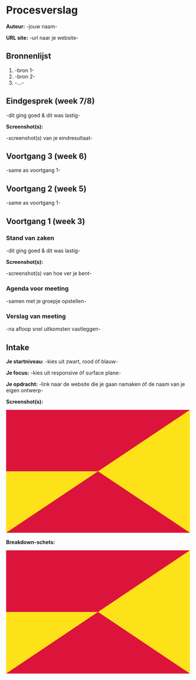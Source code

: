# Procesverslag
**Auteur:** -jouw naam-

**URL site:** -url naar je website-

## Bronnenlijst
1. -bron 1-
2. -bron 2-
3. -...-



## Eindgesprek (week 7/8)

-dit ging goed & dit was lastig-

**Screenshot(s):**

-screenshot(s) van je eindresultaat-



## Voortgang 3 (week 6)

-same as voortgang 1-



## Voortgang 2 (week 5)

-same as voortgang 1-



## Voortgang 1 (week 3)

### Stand van zaken

-dit ging goed & dit was lastig-

**Screenshot(s):**

-screenshot(s) van hoe ver je bent-

### Agenda voor meeting

-samen met je groepje opstellen-

### Verslag van meeting

-na afloop snel uitkomsten vastleggen-



## Intake

**Je startniveau:** -kies uit zwart, rood óf blauw-

**Je focus:** -kies uit responsive óf surface plane-

**Je opdracht:** -link naar de website die je gaan namaken óf de naam van je eigen ontwerp-

**Screenshot(s):**

![screenshot(s) van de website die je gaat namaken of afbeelding(en) van je eigen ontwerp](images/vlag1.png)

**Breakdown-schets:**

![-voorlopige breakdownschets van een of beide pagina's van de site die je gaat maken-](images/vlag1.png)





